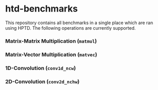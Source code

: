 # htd-benchmarks
This repository contains all benchmarks in a single place which are ran using HPTD. The following operations are currently supported.

### Matrix-Matrix Multiplication (`matmul`)

### Matrix-Vector Multiplication (`matvec`)

### 1D-Convolution (`conv1d_ncw`)

### 2D-Convolution (`conv2d_nchw`)
